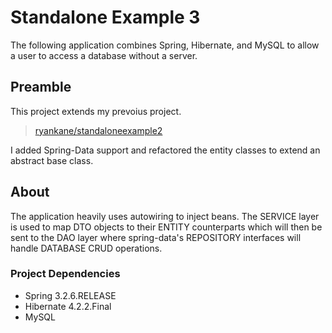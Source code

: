 # Standalone Example 3

The following application combines Spring, Hibernate, and MySQL to allow a user to access a database without a server.

## Preamble

This project extends my prevoius project.

>[ryankane/standaloneexample2](https://github.com/ryankane/standaloneexample2)

I added Spring-Data support and refactored the entity classes to extend an abstract base class.

## About

The application heavily uses autowiring to inject beans. The SERVICE layer is used to map DTO objects to their ENTITY counterparts which will then be sent to the DAO layer where spring-data's REPOSITORY interfaces will handle DATABASE CRUD operations.

### Project Dependencies

* Spring 3.2.6.RELEASE
* Hibernate 4.2.2.Final
* MySQL